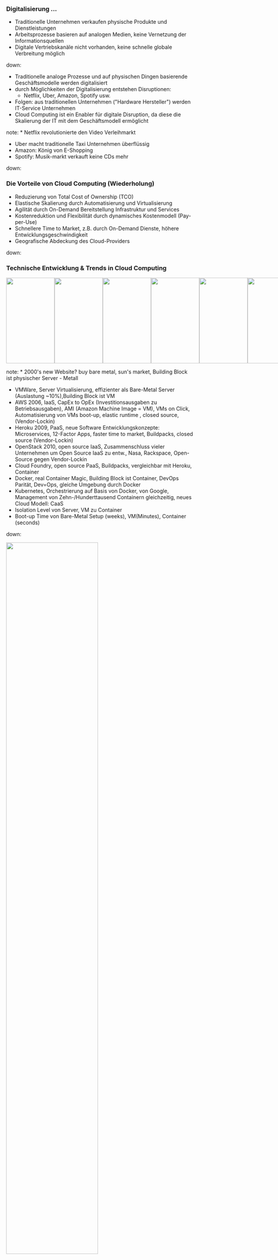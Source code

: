 ### Digitalisierung ...

* Traditionelle Unternehmen verkaufen physische Produkte und Dienstleistungen
* Arbeitsprozesse basieren auf analogen Medien, keine Vernetzung der Informationsquellen
* Digitale Vertriebskanäle nicht vorhanden, keine schnelle globale Verbreitung möglich

down:

* Traditionelle analoge Prozesse und auf physischen Dingen basierende Geschäftsmodelle werden digitalisiert
* durch Möglichkeiten der Digitalisierung entstehen Disruptionen:
  * Netflix, Uber, Amazon, Spotify usw.
* Folgen: aus traditionellen Unternehmen ("Hardware Hersteller") werden IT-Service Unternehmen
* Cloud Computing ist ein Enabler für digitale Disruption, da diese die Skalierung der IT mit dem Geschäftsmodell ermöglicht

note: * Netflix revolutionierte den Video Verleihmarkt
* Uber macht traditionelle Taxi Unternehmen überflüssig
* Amazon: König von E-Shopping
* Spotify: Musik-markt verkauft keine CDs mehr

down:

### Die Vorteile von Cloud Computing (Wiederholung)

 * Reduzierung von Total Cost of Ownership (TCO)
 * Elastische Skalierung durch Automatisierung und Virtualisierung
 * Agilität durch On-Demand Bereitstellung Infrastruktur und Services
 * Kostenreduktion und Flexibilität durch dynamisches Kostenmodell (Pay-per-Use)
 * Schnellere Time to Market, z.B. durch On-Demand Dienste, höhere Entwicklungsgeschwindigkeit
 * Geografische Abdeckung des Cloud-Providers

down:

### Technische Entwicklung & Trends in Cloud Computing

<span style="white-space: nowrap">
<img src="media/cncf1.png" width="130px" height="230px" style="border: 0px solid #eee;
    box-shadow: 0 0 0px rgba(0, 0, 0, 0.15);" class="fragment" data-fragment-index="1" /><img src="media/cncf2.png" width="130px" height="230px" style="border: 0px solid #eee;
    box-shadow: 0 0 0px rgba(0, 0, 0, 0.15);" class="fragment" data-fragment-index="2" /><img src="media/cncf3.png" width="130px" height="230px" style="border: 0px solid #eee;
    box-shadow: 0 0 0px rgba(0, 0, 0, 0.15);" class="fragment" data-fragment-index="3" /><img src="media/cncf4.png" width="130px" height="230px" style="border: 0px solid #eee;
    box-shadow: 0 0 0px rgba(0, 0, 0, 0.15);" class="fragment" data-fragment-index="4" /><img src="media/cncf5.png" width="130px" height="230px" style="border: 0px solid #eee;
    box-shadow: 0 0 0px rgba(0, 0, 0, 0.15);" class="fragment" data-fragment-index="5" /><img src="media/cncf6.png" width="130px" height="230px" style="border: 0px solid #eee;
    box-shadow: 0 0 0px rgba(0, 0, 0, 0.15);" class="fragment" data-fragment-index="6" /><img src="media/cncf7.png" width="130px" height="230px" style="border: 0px solid #eee;
    box-shadow: 0 0 0px rgba(0, 0, 0, 0.15);" class="fragment" data-fragment-index="7" /><img src="media/cncf8.png" width="130px" height="230px" style="border: 0px solid #eee;
    box-shadow: 0 0 0px rgba(0, 0, 0, 0.15);" class="fragment" data-fragment-index="8" />
</span>

note: * 2000's new Website? buy bare metal, sun's market, Building Block ist physischer Server - Metall
* VMWare, Server Virtualisierung, effizienter als Bare-Metal Server (Auslastung ~10%),Building Block ist VM
* AWS 2006, IaaS, CapEx to OpEx (Investitionsausgaben zu Betriebsausgaben), AMI (Amazon Machine Image = VM), VMs on Click, Automatisierung von VMs boot-up, elastic runtime , closed source, (Vendor-Lockin)
* Heroku 2009, PaaS, neue Software Entwicklungskonzepte: Microservices, 12-Factor Apps, faster time to market, Buildpacks, closed source (Vendor-Lockin)
* OpenStack 2010, open source IaaS, Zusammenschluss vieler Unternehmen um Open Source IaaS zu entw., Nasa, Rackspace, Open-Source gegen Vendor-Lockin
* Cloud Foundry, open source PaaS, Buildpacks, vergleichbar mit Heroku, Container
* Docker, real Container Magic, Building Block ist Container, DevOps Parität, Dev=Ops, gleiche Umgebung durch Docker
* Kubernetes, Orchestrierung auf Basis von Docker, von Google, Management von Zehn-/Hunderttausend Containern gleichzeitig, neues Cloud Modell: CaaS
* Isolation Level von Server, VM zu Container
* Boot-up Time von Bare-Metal Setup (weeks), VM(Minutes), Container (seconds)

down:

<img src="media/cncf-cloud-customized.png" width="70%" height="70%"/>
<br>
* verändert, Original von [CNCF Keynote - A Brief History Of The Cloud](http://events.linuxfoundation.org/sites/events/files/slides/CNCF%20Keynote%20Preso.pdf)

down:

#### Cloud Native Computing Foundation

* 2015 gegründet, Teil der Linux-Foundation
* Open Source Konsortium um Open Source Cloud Computing insbesondere Container-Technologien zu promoten und zu steuern
* organisiert jährlich Konferenzen in USA, Europa und Asien
* identifiziert Technologien die für Cloud Computing relevant sind

down:

#### CNCF Landscape 2017

<img src="media/cncf-landscape.jpg" width="80%" height="80%"/>
